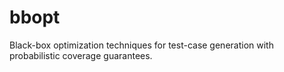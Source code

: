 # bbopt
Black-box optimization techniques for test-case generation with probabilistic coverage guarantees.
